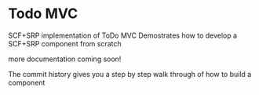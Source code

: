 # Todo MVC
SCF+SRP implementation of ToDo MVC
Demostrates how to develop a SCF+SRP component from scratch

more documentation coming soon!

The commit history gives you a step by step walk through of how to build a component
